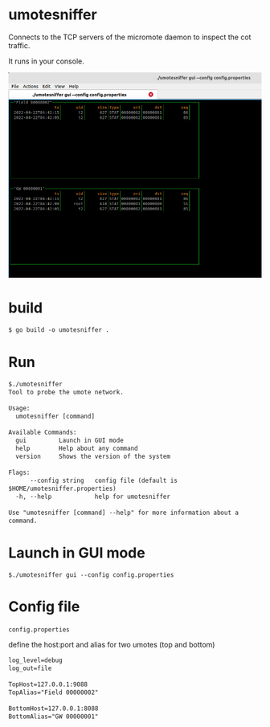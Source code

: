 # umotesniffer

Connects to the TCP servers of the micromote daemon to inspect the cot traffic.

It runs in your console.


![Alt text](./umotesniffer1.png?raw=true "Umote Sniffer in gui mode")


# build

```azure
$ go build -o umotesniffer .
```

# Run

```azure
$./umotesniffer 
Tool to probe the umote network.

Usage:
  umotesniffer [command]

Available Commands:
  gui         Launch in GUI mode
  help        Help about any command
  version     Shows the version of the system

Flags:
      --config string   config file (default is $HOME/umotesniffer.properties)
  -h, --help            help for umotesniffer

Use "umotesniffer [command] --help" for more information about a command.

```

# Launch in GUI mode

```azure
$./umotesniffer gui --config config.properties
```

# Config file

`config.properties`

define the host:port and alias for two umotes (top and bottom)
```azure
log_level=debug
log_out=file

TopHost=127.0.0.1:9088
TopAlias="Field 00000002"

BottomHost=127.0.0.1:8088
BottomAlias="GW 00000001"

```
